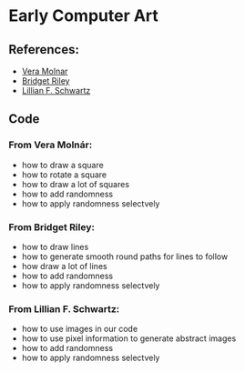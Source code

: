# Early Computer Art


## References:
* [Vera Molnar](https://www.google.com/search?sca_esv=e6cbb193bcbd8d96&hl=en&q=vera+molnar&udm=2&fbs=ABzOT_CWdhQLP1FcmU5B0fn3xuWpA-dk4wpBWOGsoR7DG5zJBjLjqIC1CYKD9D-DQAQS3Z44LBK6yTXN_5587Z3ya9D7YaZgR7wOcelL7QO8tGqeqPg3wL_up5PM6gpd3X51iM5Lxec_LxvAHp2fQBxKkFjlVB1hnKs8azmIEgz2y9cQjxkXx7KoCTUV_591RdzoLpSHbs6BGrIkNRfB1nLwjY-WCJUAJA&sa=X&ved=2ahUKEwjIkv2KyoSMAxVPgf0HHeobHRwQtKgLegQIFxAB&biw=2560&bih=1302#vhid=eMhkSykdQSt1tM&vssid=mosaic)
* [Bridget Riley](https://www.google.com/search?sca_esv=e6cbb193bcbd8d96&hl=en&q=Bridget+Riley&udm=2&fbs=ABzOT_CWdhQLP1FcmU5B0fn3xuWpA-dk4wpBWOGsoR7DG5zJBjLjqIC1CYKD9D-DQAQS3Z44LBK6yTXN_5587Z3ya9D7hwo9slGPLDAsNLl5XtZMmgWLYCCECmC6vfubQXxuBctbhQGqBEEz1X6DcDvISG4hiFJU-OKkmAfrwJKb1v6z4x9Etdi66RTx93zxliTNT2RGafA2F59qXn-OkmehMNgcYClAQg&sa=X&ved=2ahUKEwjA4Nmyy4SMAxV48LsIHYvYOyUQtKgLegQIGhAB&biw=2560&bih=1302#vhid=rlPjUSyxPvleSM&vssid=mosaic)
* [Lillian F. Schwartz](https://www.google.com/search?sca_esv=e6cbb193bcbd8d96&hl=en&q=Lillian+F.+Schwartz&udm=2&fbs=ABzOT_CWdhQLP1FcmU5B0fn3xuWpA-dk4wpBWOGsoR7DG5zJBnsX62dbVmWR6QCQ5QEtPRrN1KFHti9EP_dqC742rxzHRLBZCil0j9azScQIqAr91A_0wL2IpY3AzDXFwXxvoefAS8agvZi8uq54xqUnkjI7wRVrDZLPWPaoLlugFdQCjZLAp0Zw9fg2zC9lNNCbuu-BrXQFwQpfHWzMFD8xiMVxvJ90MQ&sa=X&ved=2ahUKEwjPttjiy4SMAxX1gf0HHXjHDSAQtKgLegQIFhAB&biw=2560&bih=1302#vhid=Uv2uIc9TK2MZ7M&vssid=mosaic)

## Code

### From Vera Molnár:
* how to draw a square
* how to rotate a square
* how to draw a lot of squares
* how to add randomness
* how to apply randomness selectvely

### From Bridget Riley:
* how to draw lines
* how to generate smooth round paths for lines to follow
* how draw a lot of lines
* how to add randomness
* how to apply randomness selectvely

### From Lillian F. Schwartz:
* how to use images in our code
* how to use pixel information to generate abstract images
* how to add randomness
* how to apply randomness selectvely



